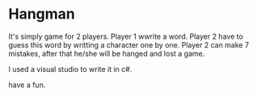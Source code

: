 # Hangman

It's simply game for 2 players.
Player 1 wwrite a word. 
Player 2 have to guess this word by writting a character one by one. 
Player 2 can make 7 mistakes, after that he/she will be hanged and lost a game.

I used a visual studio to write it in c#.

have a fun.
